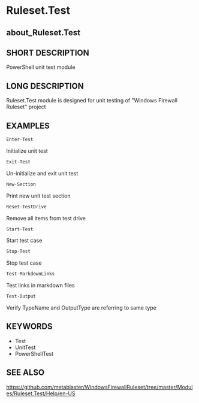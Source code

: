 
# Ruleset.Test

## about_Ruleset.Test

## SHORT DESCRIPTION

PowerShell unit test module

## LONG DESCRIPTION

Ruleset.Test module is designed for unit testing of "Windows Firewall Ruleset" project

## EXAMPLES

```powershell
Enter-Test
```

Initialize unit test

```powershell
Exit-Test
```

Un-initialize and exit unit test

```powershell
New-Section
```

Print new unit test section

```powershell
Reset-TestDrive
```

Remove all items from test drive

```powershell
Start-Test
```

Start test case

```powershell
Stop-Test
```

Stop test case

```powershell
Test-MarkdownLinks
```

Test links in markdown files

```powershell
Test-Output
```

Verify TypeName and OutputType are referring to same type

## KEYWORDS

- Test
- UnitTest
- PowerShellTest

## SEE ALSO

https://github.com/metablaster/WindowsFirewallRuleset/tree/master/Modules/Ruleset.Test/Help/en-US
